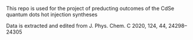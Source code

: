 This repo is used for the project of preducting outcomes of the CdSe quantum dots hot injection syntheses 

Data is extracted and edited from J. Phys. Chem. C 2020, 124, 44, 24298–24305 
